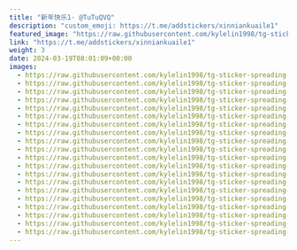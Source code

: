 ```yaml
---
title: "新年快乐1· @TuTuQVQ"
description: "custom_emoji: https://t.me/addstickers/xinniankuaile1"
featured_image: "https://raw.githubusercontent.com/kylelin1998/tg-sticker-spreading-worldwide-images/main/img/c8313b95-7b6e-43ed-bbf1-d7bea9c99534.jpg"
link: "https://t.me/addstickers/xinniankuaile1"
weight: 3
date: 2024-03-19T08:01:09+08:00
images:
  - https://raw.githubusercontent.com/kylelin1998/tg-sticker-spreading-worldwide-images/main/img/c8313b95-7b6e-43ed-bbf1-d7bea9c99534.jpg
  - https://raw.githubusercontent.com/kylelin1998/tg-sticker-spreading-worldwide-images/main/img/992491f4-c31b-4a74-9e65-8f1510ae4957.jpg
  - https://raw.githubusercontent.com/kylelin1998/tg-sticker-spreading-worldwide-images/main/img/4e6ac48a-d491-4b93-8471-720544441177.jpg
  - https://raw.githubusercontent.com/kylelin1998/tg-sticker-spreading-worldwide-images/main/img/4d3e998d-7554-4ed8-ac6f-418b125d60fb.jpg
  - https://raw.githubusercontent.com/kylelin1998/tg-sticker-spreading-worldwide-images/main/img/1c9a750a-a034-43a1-83af-20be5f8bff3e.jpg
  - https://raw.githubusercontent.com/kylelin1998/tg-sticker-spreading-worldwide-images/main/img/84f81ad7-f412-4b8c-835d-dfb3bdcd24fc.jpg
  - https://raw.githubusercontent.com/kylelin1998/tg-sticker-spreading-worldwide-images/main/img/8c877c75-f660-497b-82c0-92312010ecad.jpg
  - https://raw.githubusercontent.com/kylelin1998/tg-sticker-spreading-worldwide-images/main/img/6656d915-3944-4a30-9de6-cc4877ebe75e.jpg
  - https://raw.githubusercontent.com/kylelin1998/tg-sticker-spreading-worldwide-images/main/img/28d6084e-0abb-46de-9f3e-788a1e7d04a0.jpg
  - https://raw.githubusercontent.com/kylelin1998/tg-sticker-spreading-worldwide-images/main/img/423d2279-b2a6-4044-93d6-71af1d5570e8.jpg
  - https://raw.githubusercontent.com/kylelin1998/tg-sticker-spreading-worldwide-images/main/img/3d3484e5-4b40-4f25-9218-41e72b52fd53.jpg
  - https://raw.githubusercontent.com/kylelin1998/tg-sticker-spreading-worldwide-images/main/img/4730abb8-493c-4ee9-a99f-b83890e3d550.jpg
  - https://raw.githubusercontent.com/kylelin1998/tg-sticker-spreading-worldwide-images/main/img/f631a56c-6571-443b-a8dd-c28f24795b71.jpg
  - https://raw.githubusercontent.com/kylelin1998/tg-sticker-spreading-worldwide-images/main/img/50bb844e-93a6-4d5e-91d1-5d2903f7a7de.jpg
  - https://raw.githubusercontent.com/kylelin1998/tg-sticker-spreading-worldwide-images/main/img/b011f7b3-e7e6-4acb-9ea3-645fb4e03259.jpg
  - https://raw.githubusercontent.com/kylelin1998/tg-sticker-spreading-worldwide-images/main/img/2a8509be-f2c0-4c5b-9c52-0794cdf56a1f.jpg
  - https://raw.githubusercontent.com/kylelin1998/tg-sticker-spreading-worldwide-images/main/img/9a618e41-87ad-4bcd-a99c-71d85af52c54.jpg
  - https://raw.githubusercontent.com/kylelin1998/tg-sticker-spreading-worldwide-images/main/img/12d54fed-6bdf-466c-b56a-cc3f35ac11b4.jpg
  - https://raw.githubusercontent.com/kylelin1998/tg-sticker-spreading-worldwide-images/main/img/cc94acbe-28cf-44fc-b5fe-97db873b118c.jpg
  - https://raw.githubusercontent.com/kylelin1998/tg-sticker-spreading-worldwide-images/main/img/817edb2f-9a52-45b9-99f9-a080f55441ea.jpg
---
```

